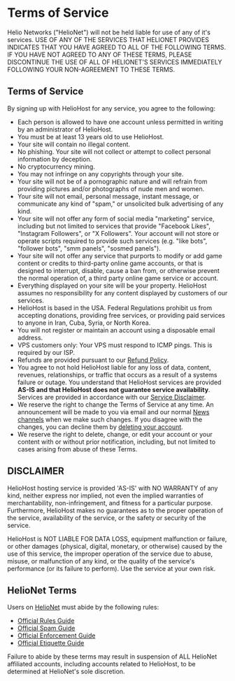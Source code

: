 # Terms of Service

Helio Networks ("HelioNet") will not be held liable for use of any of it's services. USE OF ANY OF THE SERVICES THAT HELIONET PROVIDES INDICATES THAT YOU HAVE AGREED TO ALL OF THE FOLLOWING TERMS. IF YOU HAVE NOT AGREED TO ANY OF THESE TERMS, PLEASE DISCONTINUE THE USE OF ALL OF HELIONET'S SERVICES IMMEDIATELY FOLLOWING YOUR NON-AGREEMENT TO THESE TERMS.

## Terms of Service

By signing up with HelioHost for any service, you agree to the following:

* Each person is allowed to have one account unless permitted in writing by an administrator of HelioHost.
* You must be at least 13 years old to use HelioHost.
* Your site will contain no illegal content.
* No phishing. Your site will not collect or attempt to collect personal information by deception.
* No cryptocurrency mining.
* You may not infringe on any copyrights through your site.
* Your site will not be of a pornographic nature and will refrain from providing pictures and/or photographs of nude men and women.
* Your site will not email, personal message, instant message, or communicate any kind of "spam," or unsolicited bulk advertising of any kind.
* Your site will not offer any form of social media "marketing" service, including but not limited to services that provide "Facebook Likes", "Instagram Followers", or "X Followers". Your account will not store or operate scripts required to provide such services (e.g. "like bots", "follower bots", "smm panels", "sosmed panels").
* Your site will not offer any service that purports to modify or add game content or credits to third-party online game accounts, or that is designed to interrupt, disable, cause a ban from, or otherwise prevent the normal operation of, a third party online game service or account.
* Everything displayed on your site will be your property. HelioHost assumes no responsibility for any content displayed by customers of our services.
* HelioHost is based in the USA. Federal Regulations prohibit us from accepting donations, providing free services, or providing paid services to anyone in Iran, Cuba, Syria, or North Korea.
* You will not register or maintain an account using a disposable email address.
* VPS customers only: Your VPS must respond to ICMP pings. This is required by our ISP.
* Refunds are provided pursuant to our [Refund Policy](https://helionet.org/index/forum/45-customer-service/?do=add). <!-- TODO: Link to Refund Policy page -->
* You agree to not hold HelioHost liable for any loss of data, content, revenues, relationships, or traffic that occurs as a result of a systems failure or outage. You understand that HelioHost services are provided **AS-IS and that HelioHost does not guarantee service availability**. Services are provided in accordance with our [Service Disclaimer](#disclaimer).
* We reserve the right to change the Terms of Service at any time. An announcement will be made to you via email and our normal [News channels](https://helionet.org/index/forum/1-news/) when we make such changes. If you disagree with the changes, you can decline them by [deleting your account](../faq.md#how-do-i-delete-my-hosting-account).
* We reserve the right to delete, change, or edit your account or your content with or without prior notification, including, but not limited to cases arising from abuse of these Terms.

## DISCLAIMER

HelioHost hosting service is provided 'AS-IS' with NO WARRANTY of any kind, neither express nor implied, not even the implied warranties of merchantability, non-infringement, and fitness for a particular purpose. Furthermore, HelioHost makes no guarantees as to the proper operation of the service, availability of the service, or the safety or security of the service.

HelioHost is NOT LIABLE FOR DATA LOSS, equipment malfunction or failure, or other damages (physical, digital, monetary, or otherwise) caused by the use of this service, the improper operation of the service due to abuse, misuse, or malfunction of any kind, or the quality of the service's performance (or its failure to perform). Use the service at your own risk.

## HelioNet Terms

Users on [HelioNet](helionet.md) must abide by the following rules:

* [Official Rules Guide](https://www.helionet.org/index/topic/4-the-official-rules-guide/)
* [Official Spam Guide](https://www.helionet.org/index/topic/2-the-official-spam-guide/)
* [Official Enforcement Guide](https://www.helionet.org/index/topic/3-the-official-enforcement-guide/)
* [Official Etiquette Guide](https://www.helionet.org/index/topic/1544-the-official-etiquette-guide/)

Failure to abide by these terms may result in suspension of ALL HelioNet affiliated accounts, including accounts related to HelioHost, to be determined at HelioNet's sole discretion.
